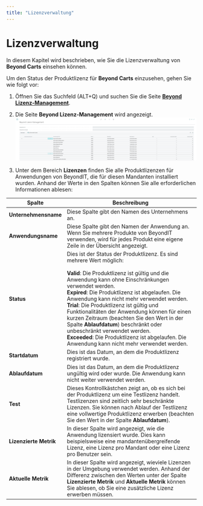 ```yaml
---
title: "Lizenzverwaltung"
---
```


# <a name="license-management"></a>Lizenzverwaltung

In diesem Kapitel wird beschrieben, wie Sie die Lizenzverwaltung von **Beyond Carts** einsehen können.  

Um den Status der Produktlizenz für **Beyond Carts** einzusehen, gehen Sie wie folgt vor:  

1. Öffnen Sie das Suchfeld (ALT+Q) und suchen Sie die Seite **[Beyond Lizenz-Management](https://businesscentral.dynamics.com/?page=70838792)**.  
1. Die Seite **Beyond Lizenz-Management** wird angezeigt.  
    ![license-management](../assets/license-management.png)  

1. Unter dem Bereich **Lizenzen** finden Sie alle Produktlizenzen für Anwendungen von BeyondIT, die für diesen Mandanten installiert wurden. Anhand der Werte in den Spalten können Sie alle erforderlichen Informationen ablesen:  

|**Spalte**|**Beschreibung**|
|--|--|
|**Unternehmensname**|Diese Spalte gibt den Namen des Unternehmens an.|
|**Anwendungsname**|Diese Spalte gibt den Namen der Anwendung an. Wenn Sie mehrere Produkte von BeyondIT verwenden, wird für jedes Produkt eine eigene Zeile in der Übersicht angezeigt.|
|**Status**|Dies ist der Status der Produktlizenz. Es sind mehrere Wert möglich:<br><br>**Valid**: Die Produktlizenz ist gültig und die Anwendung kann ohne Einschränkungen verwendet werden.<br>**Expired**: Die Produktlizenz ist abgelaufen. Die Anwendung kann nicht mehr verwendet werden.<br>**Trial**: Die Produktlizenz ist gültig und Funktionalitäten der Anwendung können für einen kurzen Zeitraum (beachten Sie den Wert in der Spalte **Ablaufdatum**) beschränkt oder unbeschränkt verwendet werden. <br>**Exceeded**: Die Produktlizenz ist abgelaufen. Die Anwendung kann nicht mehr verwendet werden.|
|**Startdatum**|Dies ist das Datum, an dem die Produktlizenz registriert wurde.|
|**Ablaufdatum**|Dies ist das Datum, an dem die Produktlizenz ungültig wird oder wurde. Die Anwendung kann nicht weiter verwendet werden.|
|**Test**|Dieses Kontrollkästchen zeigt an, ob es sich bei der Produktlizenz um eine Testlizenz handelt. Testlizenzen sind zeitlich sehr beschränkte Lizenzen. Sie können nach Ablauf der Testlizenz eine vollwertige Produktlizenz erwerben (beachten Sie den Wert in der Spalte **Ablaufdatum**).|
|**Lizenzierte Metrik**|In dieser Spalte wird angezeigt, wie die Anwendung lizensiert wurde. Dies kann beispielsweise eine mandantenübergreifende Lizenz, eine Lizenz pro Mandant oder eine Lizenz pro Benutzer sein.|
|**Aktuelle Metrik**|In dieser Spalte wird angezeigt, wieviele Lizenzen in der Umgebung verwendet werden. Anhand der Differenz zwischen den Werten unter der Spalte **Lizenzierte Metrik** und **Aktuelle Metrik** können Sie ablesen, ob Sie eine zusätzliche Lizenz erwerben müssen.|
